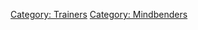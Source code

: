 [Category: Trainers](Category:_Trainers "wikilink") [Category:
Mindbenders](Category:_Mindbenders "wikilink")
